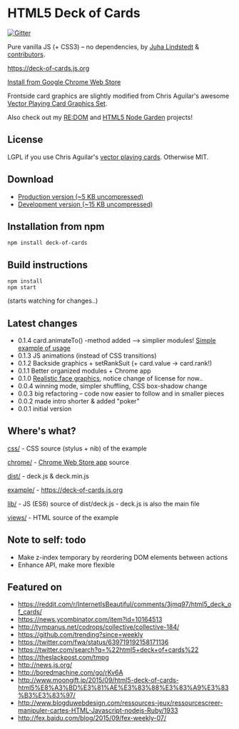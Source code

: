 # HTML5 Deck of Cards
[![Gitter](https://badges.gitter.im/Join%20Chat.svg)](https://gitter.im/pakastin/deck-of-cards?utm_source=badge&utm_medium=badge&utm_campaign=pr-badge)

Pure vanilla JS (+ CSS3) – no dependencies, by [Juha Lindstedt](https://github.com/pakastin) & [contributors](https://github.com/pakastin/deck-of-cards/graphs/contributors).

https://deck-of-cards.js.org

[Install from Google Chrome Web Store](https://chrome.google.com/webstore/detail/html5-deck-of-cards/ljafdfknpepklmkhomgaocmehgfdcpno)

Frontside card graphics are slightly modified from Chris Aguilar's awesome [Vector Playing Card Graphics Set](http://sourceforge.net/projects/vector-cards/).

Also check out my [RE:DOM](https://redom.js.org) and [HTML5 Node Garden](https://nodegarden.js.org) projects!

## License

LGPL if you use Chris Aguilar's [vector playing cards](http://sourceforge.net/projects/vector-cards/). Otherwise MIT.

## Download

- [Production version (~5 KB uncompressed)](https://deck-of-cards.js.org/dist/deck.min.js)
- [Development version (~15 KB uncompressed)](https://deck-of-cards.js.org/dist/deck.js)

## Installation from npm
    npm install deck-of-cards

## Build instructions

    npm install
    npm start

(starts watching for changes..)

## Latest changes
- 0.1.4 card.animateTo() -method added –> simplier modules! [Simple example of usage](http://jsfiddle.net/x0gjood1/)
- 0.1.3 JS animations (instead of CSS transitions)
- 0.1.2 Backside graphics + setRankSuit (+ card.value -> card.rank!)
- 0.1.1 Better organized modules + Chrome app 
- 0.1.0 [Realistic face graphics](http://sourceforge.net/projects/vector-cards/), notice change of license for now..
- 0.0.4 winning mode, simpler shuffling, CSS box-shadow change
- 0.0.3 big refactoring – code now easier to follow and in smaller pieces
- 0.0.2 made intro shorter & added "poker"
- 0.0.1 initial version


## Where's what?

[css/](https://github.com/pakastin/deck-of-cards/tree/master/css) - CSS source (stylus + nib) of the example

[chrome/](https://github.com/pakastin/deck-of-cards/tree/master/chrome) - [Chrome Web Store app](https://chrome.google.com/webstore/detail/html5-deck-of-cards/ljafdfknpepklmkhomgaocmehgfdcpno) source

[dist/](https://github.com/pakastin/deck-of-cards/tree/master/dist) - deck.js & deck.min.js

[example/](https://github.com/pakastin/deck-of-cards/tree/master/example) - https://deck-of-cards.js.org

[lib/](https://github.com/pakastin/deck-of-cards/tree/master/lib) - JS (ES6) source of dist/deck.js - deck.js is also the main file

[views/](https://github.com/pakastin/deck-of-cards/tree/master/views) - HTML source of the example


## Note to self: todo

- Make z-index temporary by reordering DOM elements between actions
- Enhance API, make more flexible


## Featured on
- https://reddit.com/r/InternetIsBeautiful/comments/3jmq97/html5_deck_of_cards/
- https://news.ycombinator.com/item?id=10164513
- http://tympanus.net/codrops/collective/collective-184/
- https://github.com/trending?since=weekly
- https://twitter.com/fwa/status/639719192158171136
- https://twitter.com/search?q=%22html5+deck+of+cards%22
- https://theslackpost.com/tmpg
- http://news.js.org/
- http://boredmachine.com/go/rKv6A
- http://www.moongift.jp/2015/09/html5-deck-of-cards-html5%E8%A3%BD%E3%81%AE%E3%83%88%E3%83%A9%E3%83%B3%E3%83%97/
- http://www.blogduwebdesign.com/ressources-jeux/ressourcescreer-manipuler-cartes-HTML-Javascript-nodejs-Ruby/1933
- http://fex.baidu.com/blog/2015/09/fex-weekly-07/

